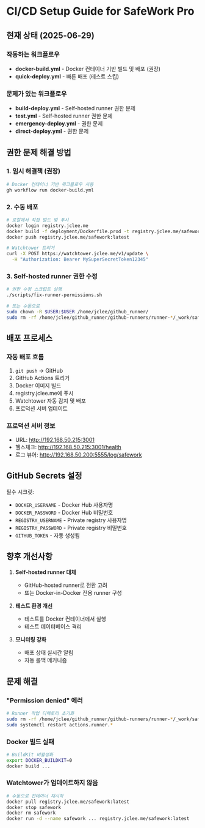 # CI/CD Setup Guide for SafeWork Pro

## 현재 상태 (2025-06-29)

### 작동하는 워크플로우
- **docker-build.yml** - Docker 컨테이너 기반 빌드 및 배포 (권장)
- **quick-deploy.yml** - 빠른 배포 (테스트 스킵)

### 문제가 있는 워크플로우
- **build-deploy.yml** - Self-hosted runner 권한 문제
- **test.yml** - Self-hosted runner 권한 문제
- **emergency-deploy.yml** - 권한 문제
- **direct-deploy.yml** - 권한 문제

## 권한 문제 해결 방법

### 1. 임시 해결책 (권장)
```bash
# Docker 컨테이너 기반 워크플로우 사용
gh workflow run docker-build.yml
```

### 2. 수동 배포
```bash
# 로컬에서 직접 빌드 및 푸시
docker login registry.jclee.me
docker build -f deployment/Dockerfile.prod -t registry.jclee.me/safework:latest .
docker push registry.jclee.me/safework:latest

# Watchtower 트리거
curl -X POST https://watchtower.jclee.me/v1/update \
  -H "Authorization: Bearer MySuperSecretToken12345"
```

### 3. Self-hosted runner 권한 수정
```bash
# 권한 수정 스크립트 실행
./scripts/fix-runner-permissions.sh

# 또는 수동으로
sudo chown -R $USER:$USER /home/jclee/github_runner/
sudo rm -rf /home/jclee/github_runner/github-runners/runner-*/_work/safework
```

## 배포 프로세스

### 자동 배포 흐름
1. `git push` → GitHub
2. GitHub Actions 트리거
3. Docker 이미지 빌드
4. registry.jclee.me에 푸시
5. Watchtower 자동 감지 및 배포
6. 프로덕션 서버 업데이트

### 프로덕션 서버 정보
- URL: http://192.168.50.215:3001
- 헬스체크: http://192.168.50.215:3001/health
- 로그 뷰어: http://192.168.50.200:5555/log/safework

## GitHub Secrets 설정

필수 시크릿:
- `DOCKER_USERNAME` - Docker Hub 사용자명
- `DOCKER_PASSWORD` - Docker Hub 비밀번호
- `REGISTRY_USERNAME` - Private registry 사용자명
- `REGISTRY_PASSWORD` - Private registry 비밀번호
- `GITHUB_TOKEN` - 자동 생성됨

## 향후 개선사항

1. **Self-hosted runner 대체**
   - GitHub-hosted runner로 전환 고려
   - 또는 Docker-in-Docker 전용 runner 구성

2. **테스트 환경 개선**
   - 테스트를 Docker 컨테이너에서 실행
   - 테스트 데이터베이스 격리

3. **모니터링 강화**
   - 배포 상태 실시간 알림
   - 자동 롤백 메커니즘

## 문제 해결

### "Permission denied" 에러
```bash
# Runner 작업 디렉토리 초기화
sudo rm -rf /home/jclee/github_runner/github-runners/runner-*/_work/safework
sudo systemctl restart actions.runner.*
```

### Docker 빌드 실패
```bash
# BuildKit 비활성화
export DOCKER_BUILDKIT=0
docker build ...
```

### Watchtower가 업데이트하지 않음
```bash
# 수동으로 컨테이너 재시작
docker pull registry.jclee.me/safework:latest
docker stop safework
docker rm safework
docker run -d --name safework ... registry.jclee.me/safework:latest
```